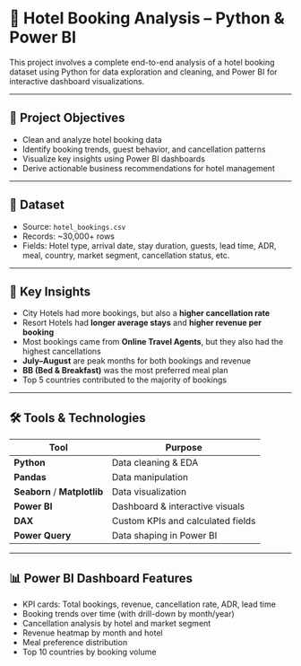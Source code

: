 # 🏨 Hotel Booking Analysis – Python & Power BI

This project involves a complete end-to-end analysis of a hotel booking dataset using Python for data exploration and cleaning, and Power BI for interactive dashboard visualizations.

---

## 📌 Project Objectives

- Clean and analyze hotel booking data
- Identify booking trends, guest behavior, and cancellation patterns
- Visualize key insights using Power BI dashboards
- Derive actionable business recommendations for hotel management

---

## 📂 Dataset

- Source: `hotel_bookings.csv`  
- Records: ~30,000+ rows  
- Fields: Hotel type, arrival date, stay duration, guests, lead time, ADR, meal, country, market segment, cancellation status, etc.

---

## 🧠 Key Insights

- City Hotels had more bookings, but also a **higher cancellation rate**
- Resort Hotels had **longer average stays** and **higher revenue per booking**
- Most bookings came from **Online Travel Agents**, but they also had the highest cancellations
- **July–August** are peak months for both bookings and revenue
- **BB (Bed & Breakfast)** was the most preferred meal plan
- Top 5 countries contributed to the majority of bookings

---

## 🛠️ Tools & Technologies

| Tool         | Purpose                         |
|--------------|----------------------------------|
| **Python**   | Data cleaning & EDA             |
| **Pandas**   | Data manipulation               |
| **Seaborn** / **Matplotlib** | Data visualization |
| **Power BI** | Dashboard & interactive visuals |
| **DAX**      | Custom KPIs and calculated fields |
| **Power Query** | Data shaping in Power BI     |

---

## 📊 Power BI Dashboard Features

- KPI cards: Total bookings, revenue, cancellation rate, ADR, lead time
- Booking trends over time (with drill-down by month/year)
- Cancellation analysis by hotel and market segment
- Revenue heatmap by month and hotel
- Meal preference distribution
- Top 10 countries by booking volume

